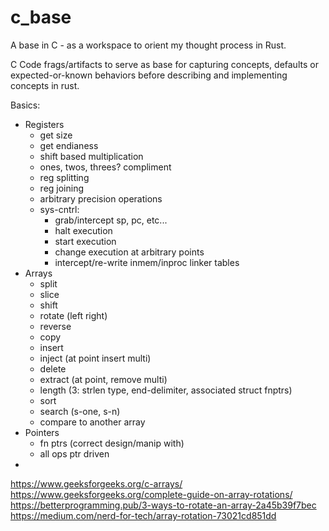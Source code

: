 # c_base
A base in C - as a workspace to orient my thought process in Rust. 

C Code frags/artifacts to serve as base for capturing concepts,
defaults or expected-or-known behaviors before describing and 
implementing concepts in rust.


Basics:
   - Registers
      - get size
      - get endianess
      - shift based multiplication
      - ones, twos, threes? compliment
      - reg splitting
      - reg joining
      - arbitrary precision operations
      - sys-cntrl:
         - grab/intercept sp, pc, etc... 
         - halt execution
         - start execution
         - change execution at arbitrary points
         - intercept/re-write  inmem/inproc linker tables
   - Arrays
      - split
      - slice
      - shift
      - rotate (left right)
      - reverse
      - copy
      - insert
      - inject (at point insert multi)
      - delete
      - extract (at point, remove multi)
      - length (3: strlen type, end-delimiter, associated struct fnptrs)
      - sort
      - search (s-one, s-n)
      - compare to another array
   - Pointers
      - fn ptrs (correct design/manip with)
      - all ops ptr driven
   - 




https://www.geeksforgeeks.org/c-arrays/
https://www.geeksforgeeks.org/complete-guide-on-array-rotations/
https://betterprogramming.pub/3-ways-to-rotate-an-array-2a45b39f7bec
https://medium.com/nerd-for-tech/array-rotation-73021cd851dd